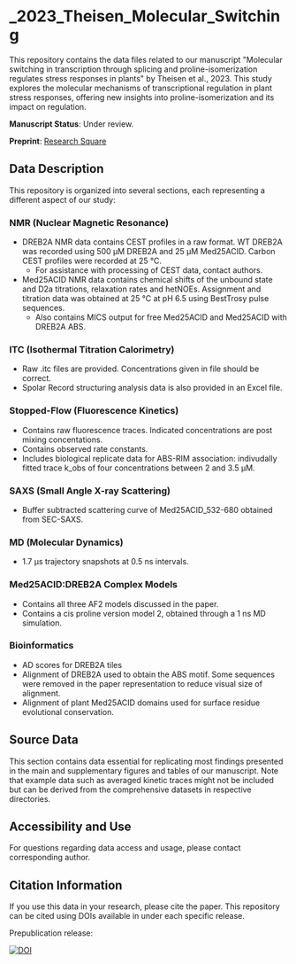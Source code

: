 # _2023_Theisen_Molecular_Switching
This repository contains the data files related to our manuscript "Molecular switching in transcription through splicing and proline-isomerization regulates stress responses in plants" by Theisen et al., 2023. This study explores the molecular mechanisms of transcriptional regulation in plant stress responses, offering new insights into proline-isomerization and its impact on regulation.

**Manuscript Status**: Under review.

**Preprint**: [Research Square](https://www.researchsquare.com/article/rs-3034274/latest) 




## Data Description
This repository is organized into several sections, each representing a different aspect of our study:

### NMR (Nuclear Magnetic Resonance)
  - DREB2A NMR data contains CEST profiles in a raw format. WT DREB2A was recorded using 500 µM DREB2A and 25 µM Med25ACID. Carbon CEST profiles were recorded at 25 °C.
    - For assistance with processing of CEST data, contact authors.
  - Med25ACID NMR data contains chemical shifts of the unbound state and D2a titrations, relaxation rates and hetNOEs. Assignment and titration data was obtained at 25 °C at pH 6.5 using BestTrosy pulse sequences.
    - Also contains MICS output for free Med25ACID and Med25ACID with DREB2A ABS.

### ITC (Isothermal Titration Calorimetry)
  - Raw .itc files are provided. Concentrations given in file should be correct.
  - Spolar Record structuring analysis data is also provided in an Excel file.

### Stopped-Flow (Fluorescence Kinetics)
  - Contains raw fluorescence traces. Indicated concentrations are post mixing concentations.
  - Contains observed rate constants.
  - Includes biological replicate data for ABS-RIM association: indivudally fitted trace k_obs of four concentrations between 2 and 3.5 µM.

### SAXS (Small Angle X-ray Scattering)
  - Buffer subtracted scattering curve of Med25ACID_532-680 obtained from SEC-SAXS.

### MD (Molecular Dynamics)
  - 1.7 µs trajectory snapshots at 0.5 ns intervals.

### Med25ACID:DREB2A Complex Models
  - Contains all three AF2 models discussed in the paper.
  - Contains a cis proline version model 2, obtained through a 1 ns MD simulation.
### Bioinformatics
  - AD scores for DREB2A tiles
  - Alignment of DREB2A used to obtain the ABS motif. Some sequences were removed in the paper representation to reduce visual size of alignment.
  - Alignment of plant Med25ACID domains used for surface residue evolutional conservation.
  
## Source Data
This section contains data essential for replicating most findings presented in the main and supplementary figures and tables of our manuscript. Note that example data such as averaged kinetic traces might not be included but can be derived from the comprehensive datasets in respective directories.

## Accessibility and Use
For questions regarding data access and usage, please contact corresponding author.

## Citation Information
If you use this data in your research, please cite the paper.
This repository can be cited using DOIs available in under each specific release.

Prepublication release:


[![DOI](https://zenodo.org/badge/DOI/10.5281/zenodo.10376118.svg)](https://doi.org/10.5281/zenodo.10376118)
